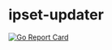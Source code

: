 # ipset-updater

[![Go Report Card](https://goreportcard.com/badge/github.com/mjohnson9/ipset-updater)](https://goreportcard.com/report/github.com/mjohnson9/ipset-updater)
